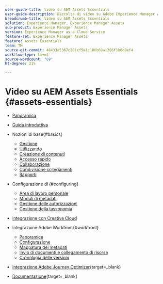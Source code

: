 ```yaml
---
user-guide-title: Video su AEM Assets Essentials
user-guide-description: Raccolta di video su Adobe Experience Manager Assets Essentials.
breadcrumb-title: Video su AEM Assets Essentials
solution: Experience Manager, Experience Manager Assets
sub-product: Experience Manager Assets
version: Experience Manager as a Cloud Service
feature-set: Experience Manager Assets
feature: Assets Essentials
team: TM
source-git-commit: 48433a5367c281cf5a1c106b08a1306f1b0e8ef4
workflow-type: tm+mt
source-wordcount: '69'
ht-degree: 21%

---
```



# Video su AEM Assets Essentials {#assets-essentials}

+ [Panoramica](overview.md)

+ [Guida introduttiva](./getting-started.md)

+ Nozioni di base{#basics}
   + [Gestione](basics/managing.md)
   + [Utilizzando](basics/using.md)
   + [Creazione di contenuti](basics/creating.md)
   + [Accesso rapido](basics/quick-access.md)
   + [Collaborazione](basics/collaborating.md)
   + [Condivisione collegamenti](basics/link-sharing.md)
   + [Rapporti](basics/reports.md)
+ Configurazione di {#configuring}
   + [Area di lavoro personale](configuring/my-workspace.md)
   + [Moduli di metadati](configuring/metadata-forms.md)
   + [Gestione delle autorizzazioni](configuring/permissions-management.md)
   + [Gestione della tassonomia](configuring/taxonomy-management.md)

+ [Integrazione con Creative Cloud](integrations/creative-cloud.md)

+ Integrazione Adobe Workfront{#workfront}
   + [Panoramica](./integrations/workfront/overview.md)
   + [Configurazione](./integrations/workfront/configure.md)
   + [Mappatura dei metadati](./integrations/workfront/map-metadata.md)
   + [Invio di documenti e collegamento di risorse](./integrations/workfront/link-send.md)
   + [Cronologia delle versioni](./integrations/workfront/versions.md)

+ [Integrazione Adobe Journey Optimizer](https://experienceleague.adobe.com/docs/journey-optimizer-learn/tutorials/create-messages/create-email-content-with-the-message-editor.html?lang=it){target=_blank}

+ [Documentazione](https://experienceleague.adobe.com/docs/experience-manager-assets-essentials/help/introduction.html?lang=it){target=_blank}
